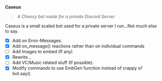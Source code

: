 **__Caseus__**
>_A Cheesy bot made for a private Discord Server_

Caseus is a small scaled bot used for a private server I run...Not much else to say.

- [X] Add on Error-Messages.
- [X] Add on_message() reactions rather than on individual commands
- [ ] Add Images to embed (If any)
- [X] Rewrite...
- [ ] Add VC/Music related stuff (If possible).
- [X] Modify commands to use EmbGen function instead of crappy ol' bot.say()
